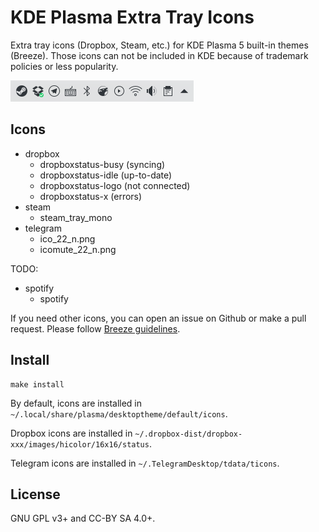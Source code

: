 # KDE Plasma Extra Tray Icons

Extra tray icons (Dropbox, Steam, etc.) for KDE Plasma 5 built-in themes
(Breeze). Those icons can not be included in KDE because of trademark policies
or less popularity.

![Screenshot](screenshot.png)

## Icons

* dropbox
  * dropboxstatus-busy (syncing)
  * dropboxstatus-idle (up-to-date)
  * dropboxstatus-logo (not connected)
  * dropboxstatus-x (errors)
* steam
  * steam_tray_mono
* telegram
  * ico_22_n.png
  * icomute_22_n.png


TODO:

* spotify
  * spotify

If you need other icons, you can open an issue on Github or make a pull request.
Please follow [Breeze guidelines](https://community.kde.org/KDE_Visual_Design_Group/HIG/IconDesign).

## Install

```
make install
```

By default, icons are installed in `~/.local/share/plasma/desktoptheme/default/icons`.

Dropbox icons are installed in `~/.dropbox-dist/dropbox-xxx/images/hicolor/16x16/status`.

Telegram icons are installed in `~/.TelegramDesktop/tdata/ticons`.

## License

GNU GPL v3+ and CC-BY SA 4.0+.
